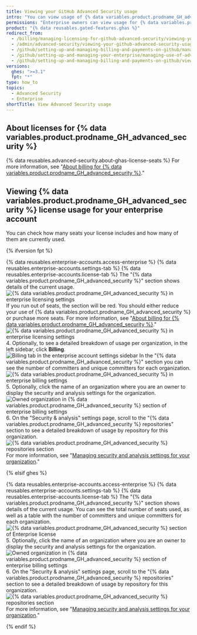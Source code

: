 ```yaml
---
title: Viewing your GitHub Advanced Security usage
intro: "You can view usage of {% data variables.product.prodname_GH_advanced_security %} for your enterprise."
permissions: "Enterprise owners can view usage for {% data variables.product.prodname_GH_advanced_security %}."
product: "{% data reusables.gated-features.ghas %}"
redirect_from:
  - /billing/managing-licensing-for-github-advanced-security/viewing-your-github-advanced-security-usage
  - /admin/advanced-security/viewing-your-github-advanced-security-usage
  - /github/setting-up-and-managing-billing-and-payments-on-github/managing-licensing-for-github-advanced-security/viewing-your-github-advanced-security-usage
  - /github/setting-up-and-managing-your-enterprise/managing-use-of-advanced-security-for-organizations-in-your-enterprise-account
  - /github/setting-up-and-managing-billing-and-payments-on-github/viewing-your-github-advanced-security-usage
versions:
  ghes: ">=3.1"
  fpt: "*"
type: how_to
topics:
  - Advanced Security
  - Enterprise
shortTitle: View Advanced Security usage
---
```


## About licenses for {% data variables.product.prodname_GH_advanced_security %}

{% data reusables.advanced-security.about-ghas-license-seats %} For more information, see "[About billing for {% data variables.product.prodname_GH_advanced_security %}](/billing/managing-billing-for-github-advanced-security/about-billing-for-github-advanced-security)."

## Viewing {% data variables.product.prodname_GH_advanced_security %} license usage for your enterprise account

You can check how many seats your license includes and how many of them are currently used.

{% ifversion fpt %}

{% data reusables.enterprise-accounts.access-enterprise %}
{% data reusables.enterprise-accounts.settings-tab %}
{% data reusables.enterprise-accounts.license-tab %}
The "{% data variables.product.prodname_GH_advanced_security %}" section shows details of the current usage.
![{% data variables.product.prodname_GH_advanced_security %} in enterprise licensing settings](/assets/images/help/enterprises/enterprise-licensing-tab-ghas.png)
If you run out of seats, the section will be red. You should either reduce your use of {% data variables.product.prodname_GH_advanced_security %} or purchase more seats. For more information, see "[About billing for {% data variables.product.prodname_GH_advanced_security %}](/billing/managing-billing-for-github-advanced-security/about-billing-for-github-advanced-security#getting-the-most-out-of-github-advanced-security)."
![{% data variables.product.prodname_GH_advanced_security %} in enterprise licensing settings](/assets/images/help/enterprises/enterprise-licensing-tab-ghas-no-seats.png) 4. Optionally, to see a detailed breakdown of usage per organization, in the left sidebar, click **Billing**.
![Billing tab in the enterprise account settings sidebar](/assets/images/help/business-accounts/settings-billing-tab.png)
In the "{% data variables.product.prodname_GH_advanced_security %}" section you can see the number of committers and unique committers for each organization.
![{% data variables.product.prodname_GH_advanced_security %} in enterprise billing settings](/assets/images/help/billing/ghas-orgs-list-enterprise-dotcom.png) 5. Optionally, click the name of an organization where you are an owner to display the security and analysis settings for the organization.
![Owned organization in {% data variables.product.prodname_GH_advanced_security %} section of enterprise billing settings](/assets/images/help/billing/ghas-orgs-list-enterprise-click-org.png) 6. On the "Security & analysis" settings page, scroll to the "{% data variables.product.prodname_GH_advanced_security %} repositories" section to see a detailed breakdown of usage by repository for this organization.
![{% data variables.product.prodname_GH_advanced_security %} repositories section](/assets/images/help/enterprises/settings-security-analysis-ghas-repos-list.png)
For more information, see "[Managing security and analysis settings for your organization](/organizations/keeping-your-organization-secure/managing-security-and-analysis-settings-for-your-organization)."

{% elsif ghes %}

{% data reusables.enterprise-accounts.access-enterprise %}
{% data reusables.enterprise-accounts.settings-tab %}
{% data reusables.enterprise-accounts.license-tab %}
The "{% data variables.product.prodname_GH_advanced_security %}" section shows details of the current usage. You can see the total number of seats used, as well as a table with the number of committers and unique committers for each organization.
![{% data variables.product.prodname_GH_advanced_security %} section of Enterprise license](/assets/images/help/billing/ghas-orgs-list-enterprise-ghes.png) 5. Optionally, click the name of an organization where you are an owner to display the security and analysis settings for the organization.
![Owned organization in {% data variables.product.prodname_GH_advanced_security %} section of enterprise billing settings](/assets/images/help/billing/ghas-orgs-list-enterprise-click-org.png) 6. On the "Security & analysis" settings page, scroll to the "{% data variables.product.prodname_GH_advanced_security %} repositories" section to see a detailed breakdown of usage by repository for this organization.
![{% data variables.product.prodname_GH_advanced_security %} repositories section](/assets/images/help/enterprises/settings-security-analysis-ghas-repos-list.png)
For more information, see "[Managing security and analysis settings for your organization](/organizations/keeping-your-organization-secure/managing-security-and-analysis-settings-for-your-organization)."

{% endif %}
